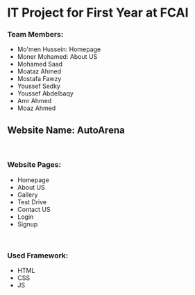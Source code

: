 <h1>IT Project for First Year at FCAI</h1>
<div>
  <h3>Team Members:</h3>
  <ul>
    <li>Mo'men Hussein: Homepage</li>
    <li>Moner Mohamed: About US</li>
    <li>Mohamed Saad</li>
    <li>Moataz Ahmed</li>
    <li>Mostafa Fawzy</li>
    <li>Youssef Sedky</li>
    <li>Youssef Abdelbaqy</li>
    <li>Amr Ahmed</li>
    <li>Moaz Ahmed</li>
  </ul>
</div>
<h2>Website Name: <b>AutoArena</b></h2>
<br>
<h3>Website Pages:</h3>
<ul>
  <li>Homepage</li>
  <li>About US</li>
  <li>Gallery</li>
  <li>Test Drive</li>
  <li>Contact US</li>
  <li>Login</li>
  <li>Signup</li>
</ul>
<br>
<h3>Used Framework:</h3>
<ul>
  <li>HTML</li>
  <li>CSS</li>
  <li>JS</li>
</ul>
